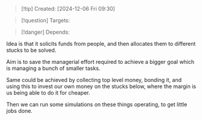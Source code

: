 
>[!tip] Created: [2024-12-06 Fri 09:30]

>[!question] Targets: 

>[!danger] Depends: 

Idea is that it solicits funds from people, and then allocates them to different stucks to be solved.

Aim is to save the managerial effort required to achieve a bigger goal which is managing a bunch of smaller tasks.  

Same could be achieved by collecting top level money, bonding it, and using this to invest our own money on the stucks below, where the margin is us being able to do it for cheaper.

Then we can run some simulations on these things operating, to get little jobs done.